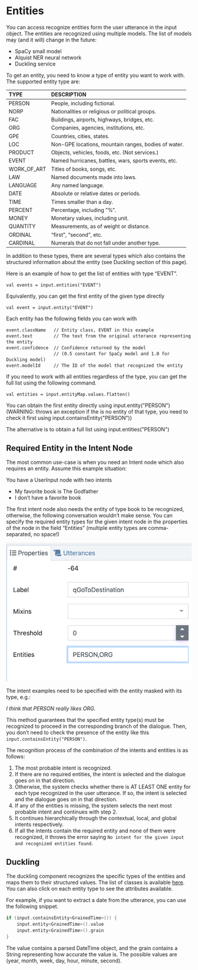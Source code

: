 # Entities

You can access recognize entities form the user utterance in the input object. The entities are recognized using multiple models. The list of models may \(and it will\) change in the future:

* SpaCy small model
* Alquist NER neural network
* Duckling service

To get an entity, you need to know a type of entity you want to work with. The supported entity type are:



| TYPE | DESCRIPTION |
| :--- | :--- |
| PERSON | People, including fictional. |
| NORP | Nationalities or religious or political groups. |
| FAC | Buildings, airports, highways, bridges, etc. |
| ORG | Companies, agencies, institutions, etc. |
| GPE | Countries, cities, states. |
| LOC | Non-GPE locations, mountain ranges, bodies of water. |
| PRODUCT | Objects, vehicles, foods, etc. \(Not services.\) |
| EVENT | Named hurricanes, battles, wars, sports events, etc. |
| WORK\_OF\_ART | Titles of books, songs, etc. |
| LAW | Named documents made into laws. |
| LANGUAGE | Any named language. |
| DATE | Absolute or relative dates or periods. |
| TIME | Times smaller than a day. |
| PERCENT | Percentage, including ”%“. |
| MONEY | Monetary values, including unit. |
| QUANTITY | Measurements, as of weight or distance. |
| ORDINAL | “first”, “second”, etc. |
| CARDINAL | Numerals that do not fall under another type. |

In addition to these types, there are several types which also contains the structured information about the entity \(see Duckling section of this page\).

Here is an example of how to get the list of entities with type “EVENT”.

```text
val events = input.entities("EVENT")
```

Equivalently, you can get the first entity of the given type directly

```text
val event = input.entity("EVENT")
```

Each entity has the following fields you can work with

```text
event.className   // Entity class, EVENT in this example
event.text        // The text from the original utterance representing the entity
event.confidence  // Confidence returned by the model 
                  // (0.5 constant for SpaCy model and 1.0 for Duckling model)
event.modelId     // The ID of the model that recognized the entity
```

If you need to work with all entities regardless of the type, you can get the full list using the following command.

```text
val entities = input.entityMap.values.flatten()
```

You can obtain the first entity directly using input.entity\("PERSON"\) \(WARNING: throws an exception if the is no entity of that type, you need to check it first using input.containsEntity\("PERSON"\)\)

The alternative is to obtain a full list using input.entities\("PERSON"\)

## Required Entity in the Intent Node <a id="Required-Entity-in-the-Intent-Node"></a>

The most common use-case is when you need an Intent node which also requires an entity. Assume this example situation:

You have a UserInput node with two intents

* My favorite book is The Godfather
* I don’t have a favorite book

The first intent node also needs the entity of type book to be recognized, otherwise, the following conversation wouldn’t make sense. You can specify the required entity types for the given intent node in the properties of the node in the field “Entities” \(multiple entity types are comma-separated, no space!\)

![](../../../.gitbook/assets/image%20%2859%29.png)

The intent examples need to be specified with the entity masked with its type, e.g.:

_I think that PERSON really likes ORG._

This method guarantees that the specified entity type\(s\) must be recognized to proceed in the corresponding branch of the dialogue. Then, you don’t need to check the presence of the entity like this `input.containsEntity("PERSON")`.

The recognition process of the combination of the intents and entities is as follows:

1. The most probable intent is recognized.
2. If there are no required entities, the intent is selected and the dialogue goes on in that direction.
3. Otherwise, the system checks whether there is AT LEAST ONE entity for each type recognized in the user utterance. If so, the intent is selected and the dialogue goes on in that direction.
4. If any of the entities is missing, the system selects the next most probable intent and continues with step 2.
5. It continues hierarchically through the contextual, local, and global intents respectively.
6. If all the intents contain the required entity and none of them were recognized, it throws the error saying `No intent for the given input and recognized entities found`.

## Duckling <a id="Duckling"></a>

The duckling component recognizes the specific types of the entities and maps them to their structured values. The list of classes is available [here](https://develop.promethist.ai/apidoc/core-api/com.promethist.core.type.value/index.html). You can also click on each entity type to see the attributes available.

For example, if you want to extract a date from the utterance, you can use the following snippet.

```kotlin
if (input.containsEntity<GrainedTime>()) {
    input.entity<GrainedTime>().value
    input.entity<GrainedTime>().grain
}
```

The value contains a parsed DateTime object, and the grain contains a String representing how accurate the value is. The possible values are \(year, month, week, day, hour, minute, second\).

